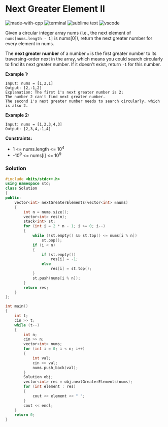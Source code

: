 # Next Greater Element II
![made-with-cpp](https://img.shields.io/badge/Made%20with-C++-007396.svg)
![terminal](https://img.shields.io/badge/Windows%20Terminal-4D4D4D?logo=windows%20terminal&logoColor=white)
![sublime text](https://img.shields.io/badge/sublime_text-%23575757.svg?logo=sublime-text&logoColor=important)
![vscode](https://img.shields.io/badge/Visual_Studio_Code-0078D4?logo=visual%20studio%20code&logoColor=white)

Given a circular integer array nums (i.e., the next element of `nums[nums.length - 1]` is nums[0]), return the next greater number for every element in nums.

The **next greater number** of a number `x` is the first greater number to its traversing-order next in the array, which means you could search circularly to find its next greater number. If it doesn't exist, return `-1` for this number.

__Example 1:__
```
Input: nums = [1,2,1]
Output: [2,-1,2]
Explanation: The first 1's next greater number is 2;
The number 2 can't find next greater number.
The second 1's next greater number needs to search circularly, which is also 2.
```
__Example 2:__
```
Input: nums = [1,2,3,4,3]
Output: [2,3,4,-1,4]
```

__Constraints:__
- 1 <= nums.length <= 10<sup>4</sup>
- -10<sup>9</sup> <= nums[i] <= 10<sup>9</sup>


### Solution
```cpp
#include <bits/stdc++.h>
using namespace std;
class Solution
{
public:
    vector<int> nextGreaterElements(vector<int> &nums)
    {
        int n = nums.size();
        vector<int> res(n);
        stack<int> st;
        for (int i = 2 * n - 1; i >= 0; i--)
        {
            while (!st.empty() && st.top() <= nums[i % n])
                st.pop();
            if (i < n)
            {
                if (st.empty())
                    res[i] = -1;
                else
                    res[i] = st.top();
            }
            st.push(nums[i % n]);
        }
        return res;
    }
};

int main()
{
    int t;
    cin >> t;
    while (t--)
    {
        int n;
        cin >> n;
        vector<int> nums;
        for (int i = 0; i < n; i++)
        {
            int val;
            cin >> val;
            nums.push_back(val);
        }
        Solution obj;
        vector<int> res = obj.nextGreaterElements(nums);
        for (int element : res)
        {
            cout << element << " ";
        }
        cout << endl;
    }
    return 0;
}
```